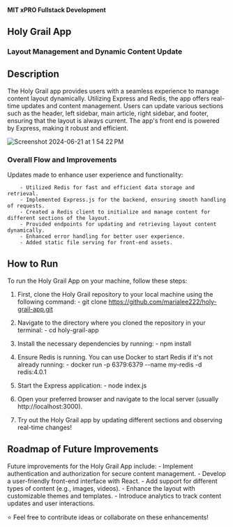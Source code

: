 #### MIT xPRO Fullstack Development
## Holy Grail App
### Layout Management and Dynamic Content Update

## Description 
The Holy Grail app provides users with a seamless experience to manage content layout dynamically. Utilizing Express and Redis, the app offers real-time updates and content management. Users can update various sections such as the header, left sidebar, main article, right sidebar, and footer, ensuring that the layout is always current. The app's front end is powered by Express, making it robust and efficient.

![Screenshot 2024-06-21 at 1 54 22 PM](https://github.com/marialee222/holy-grail-app/assets/150623001/09bdb5d5-9d33-4d72-aead-4ac2a473fa0f)

### Overall Flow and Improvements
Updates made to enhance user experience and functionality: 

		- Utilized Redis for fast and efficient data storage and retrieval.
		- Implemented Express.js for the backend, ensuring smooth handling of requests.
		- Created a Redis client to initialize and manage content for different sections of the layout.
		- Provided endpoints for updating and retrieving layout content dynamically.
		- Enhanced error handling for better user experience.
		- Added static file serving for front-end assets.

## How to Run
To run the Holy Grail App on your machine, follow these steps: 

1. First, clone the Holy Grail repository to your local machine using the following command:
		- git clone https://github.com/marialee222/holy-grail-app.git

3. Navigate to the directory where you cloned the repository in your terminal:
		 - cd holy-grail-app

4. Install the necessary dependencies by running:
		 - npm install 

5. Ensure Redis is running. You can use Docker to start Redis if it's not already running:
	 	- docker run -p 6379:6379 --name my-redis -d redis:4.0.1

6. Start the Express application:
	 	- node index.js 

7. Open your preferred browser and navigate to the local server (usually http://localhost:3000).

8. Try out the Holy Grail app by updating different sections and observing real-time changes!

## Roadmap of Future Improvements
Future improvements for the Holy Grail App include:
	- Implement authentication and authorization for secure content management.
	- Develop a user-friendly front-end interface with React.
	- Add support for different types of content (e.g., images, videos).
	- Enhance the layout with customizable themes and templates.
	- Introduce analytics to track content updates and user interactions.
   
:star: Feel free to contribute ideas or collaborate on these enhancements!
